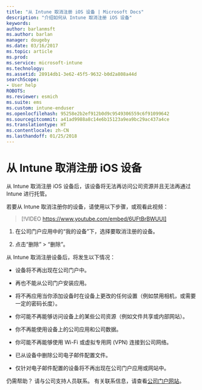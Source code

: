 ```yaml
---
title: "从 Intune 取消注册 iOS 设备 | Microsoft Docs"
description: "介绍如何从 Intune 取消注册 iOS 设备"
keywords: 
author: barlanmsft
ms.author: barlan
manager: dougeby
ms.date: 03/16/2017
ms.topic: article
ms.prod: 
ms.service: microsoft-intune
ms.technology: 
ms.assetid: 28914db1-3e62-45f5-9632-b0d2a808a44d
searchScope:
- User help
ROBOTS: 
ms.reviewer: esmich
ms.suite: ems
ms.custom: intune-enduser
ms.openlocfilehash: 95258e2b2ef912b0d9c9549306559c6f91099642
ms.sourcegitcommit: a41ad9988a8c14e6b15123a9ea9bc29ac437a4ce
ms.translationtype: HT
ms.contentlocale: zh-CN
ms.lasthandoff: 01/25/2018
---
```

# <a name="unenroll-your-ios-device-from-intune"></a>从 Intune 取消注册 iOS 设备

从 Intune 取消注册 iOS 设备后，该设备将无法再访问公司资源并且无法再通过 Intune 进行托管。

若要从 Intune 取消注册你的设备，请使用以下步骤，或观看此视频：

> [!VIDEO https://www.youtube.com/embed/6UFtBrBWUUI]

1.  在公司门户应用中的“我的设备”下，选择要取消注册的设备。

2.  点击“删除” > “删除”。

从 Intune 取消注册设备后，将发生以下情况：

-   设备将不再出现在公司门户中。

-   再也不能从公司门户安装应用。

-   将不再应用当你添加设备时在设备上更改的任何设置（例如禁用相机，或需要一定的密码长度）。

-   你可能不再能够访问设备上的某些公司资源（例如文件共享或内部网站）。

-   你不再能使用设备上的公司应用和公司数据。

-   你可能不再能够使用 Wi-Fi 或虚拟专用网 (VPN) 连接到公司网络。

-   已从设备中删除公司电子邮件配置文件。

-   仅针对电子邮件配置的设备将不再出现在公司门户应用或网站中。

仍需帮助？ 请与公司支持人员联系。 有关联系信息，请查看[公司门户网站](https://portal.manage.microsoft.com#HelpDeskDialog)。
